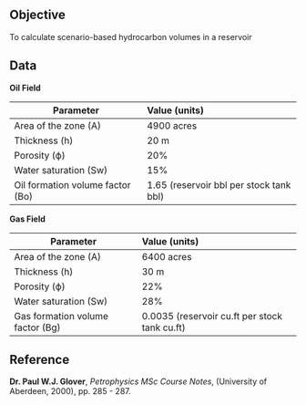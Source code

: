 ## Objective
To calculate scenario-based hydrocarbon volumes in a reservoir

## Data

**Oil Field**

|Parameter                        | Value (units)                                 |
|---------------------------------|:----------------------------------------------|
|Area of the zone (A)             | 4900 acres                                    |
|Thickness (h)                    | 20 m                                          |
|Porosity (ϕ)                     | 20%                                           |
|Water saturation (Sw)            | 15%                                           |
|Oil formation volume factor (Bo) | 1.65 (reservoir bbl per stock tank bbl)       |

**Gas Field**

|Parameter                        | Value (units)                                 |
|---------------------------------|:----------------------------------------------|
|Area of the zone (A)             | 6400 acres                                    |
|Thickness (h)                    | 30 m                                          |
|Porosity (ϕ)                     | 22%                                           |
|Water saturation (Sw)            | 28%                                           |
|Gas formation volume factor (Bg) | 0.0035 (reservoir cu.ft per stock tank cu.ft) |

## Reference
**Dr. Paul W.J. Glover**, *Petrophysics MSc Course Notes*, (University of Aberdeen, 2000), pp. 285 - 287.
